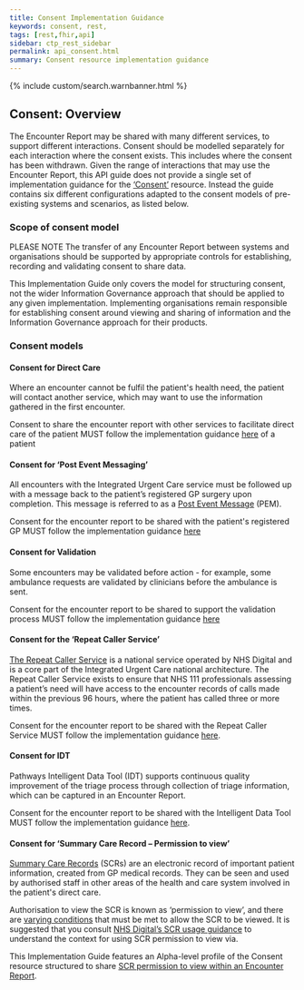 ```yaml
---
title: Consent Implementation Guidance
keywords: consent, rest,
tags: [rest,fhir,api]
sidebar: ctp_rest_sidebar
permalink: api_consent.html
summary: Consent resource implementation guidance
---
```


{% include custom/search.warnbanner.html %}

<style>
table.spec {
  min-width: 100%;
  max-width: 100%;
}

table.spec td {
  width: 10%;
  min-width: 10%;
}

table.spec td code {
  white-space: nowrap;
}

</style>

## Consent: Overview ##

The Encounter Report may be shared with many different services, to support different interactions.  Consent should be modelled separately for each interaction where the consent exists.  This includes where the consent has been withdrawn.  Given the range of interactions that may use the Encounter Report, this API guide does not provide a single set of implementation guidance for the [‘Consent’](http://hl7.org/fhir/stu3/consent.html)
 resource. Instead the guide contains six different configurations adapted to the consent models of pre-existing systems and scenarios, as listed below.

### Scope of consent model ###

PLEASE NOTE
The transfer of any Encounter Report between systems and organisations should be supported by appropriate controls for establishing, recording and validating consent to share data. 

This Implementation Guide only covers the model for structuring consent, not the wider Information Governance approach that should be applied to any given implementation. Implementing organisations remain responsible for establishing consent around viewing and sharing of information and the Information Governance approach for their products.

### Consent models ###

#### Consent for Direct Care ####

Where an encounter cannot be fulfil the patient's health need, the patient will contact another service, which may want to use the information gathered in the first encounter.  

Consent to share the encounter report with other services to facilitate direct care of the patient MUST follow the implementation guidance [here](../blob/release_2.0/pages/explore/api_consent_???.md) of a patient


#### Consent for ‘Post Event Messaging’ ####

All encounters with the Integrated Urgent Care service must be followed up with a message back to the patient’s registered GP surgery upon completion. This message is referred to as a [Post Event Message]( https://developer.nhs.uk/apis/uec-tech-standards/post_event_messaging.html) (PEM). 

Consent for the encounter report to be shared with the patient's registered GP MUST follow the implementation guidance [here](../blob/release_2.0/pages/explore/api_consent_pem.md)


#### Consent for Validation ####
Some encounters may be validated before action - for example, some ambulance requests are validated by clinicians before the ambulance is sent.  

Consent for the encounter report to be shared to support the validation process MUST follow the implementation guidance [here](../blob/release_2.0/pages/explore/api_consent_validation.md)


#### Consent for the ‘Repeat Caller Service’ ####
[The Repeat Caller Service](https://developer.nhs.uk/apis/uec-tech-standards/repeat_caller_service.html) is a national service operated by NHS Digital and is a core part of the Integrated Urgent Care national architecture.
The Repeat Caller Service exists to ensure that NHS 111 professionals assessing a patient’s need will have access to the encounter records of calls made within the previous 96 hours, where the patient has called three or more times.


Consent for the encounter report to be shared with the Repeat Caller Service MUST follow the implementation guidance [here](https://github.com/uec-triage-journey/FHIR-CDS/blob/release_2.0/pages/explore/api_consent_rcs.md).


#### Consent for IDT ####
Pathways Intelligent Data Tool (IDT) supports continuous quality improvement of the triage process through collection of triage information, which can be captured in an Encounter Report.

Consent for the encounter report to be shared with the Intelligent Data Tool MUST follow the implementation guidance [here](https://github.com/uec-triage-journey/FHIR-CDS/blob/release_2.0/pages/explore/api_consent_idt.md).


#### Consent for ‘Summary Care Record – Permission to view’ ####

[Summary Care Records](https://digital.nhs.uk/services/summary-care-records-scr) (SCRs) are an electronic record of important patient information, created from GP medical records. They can be seen and used by authorised staff in other areas of the health and care system involved in the patient's direct care.

Authorisation to view the SCR is known as ‘permission to view’, and there are [varying conditions](https://digital.nhs.uk/services/summary-care-records-scr/viewing-summary-care-records-scr#viewing-the-scr) that must be met to allow the SCR to be viewed. It is suggested that you consult [NHS Digital’s SCR usage guidance]( https://digital.nhs.uk/services/summary-care-records-scr#using-scr) to understand the context for using SCR permission to view via.

This Implementation Guide features an Alpha-level profile of the Consent resource structured to share [SCR permission to view within an Encounter Report](../blob/release_2.0/pages/explore/api_consent_scr_ptv.md).

